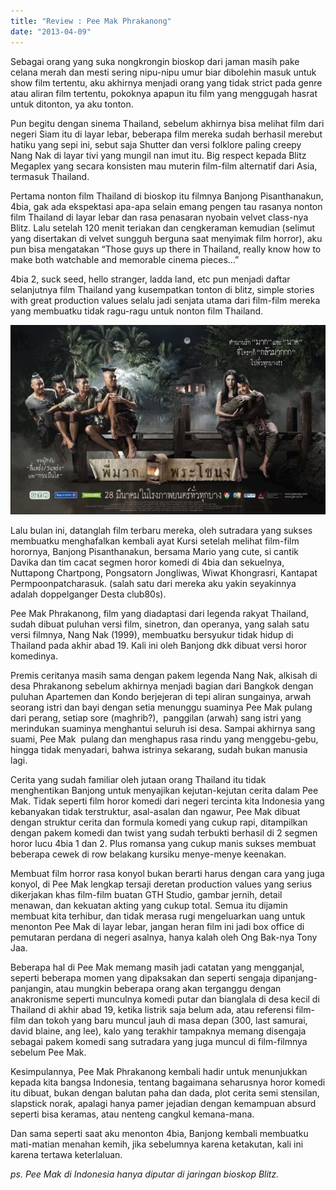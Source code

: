 ```yaml
---
title: "Review : Pee Mak Phrakanong"
date: "2013-04-09"
---
```


Sebagai orang yang suka nongkrongin bioskop dari jaman masih pake celana merah dan mesti sering nipu-nipu umur biar dibolehin masuk untuk show film tertentu, aku akhirnya menjadi orang yang tidak strict pada genre atau aliran film tertentu, pokoknya apapun itu film yang menggugah hasrat untuk ditonton, ya aku tonton.

Pun begitu dengan sinema Thailand, sebelum akhirnya bisa melihat film dari negeri Siam itu di layar lebar, beberapa film mereka sudah berhasil merebut hatiku yang sepi ini, sebut saja Shutter dan versi folklore paling creepy Nang Nak di layar tivi yang mungil nan imut itu. Big respect kepada Blitz Megaplex yang secara konsisten mau muterin film-film alternatif dari Asia, termasuk Thailand.

Pertama nonton film Thailand di bioskop itu filmnya Banjong Pisanthanakun, 4bia, gak ada ekspektasi apa-apa selain emang pengen tau rasanya nonton film Thailand di layar lebar dan rasa penasaran nyobain velvet class-nya Blitz. Lalu setelah 120 menit teriakan dan cengkeraman kemudian (selimut yang disertakan di velvet sungguh berguna saat menyimak film horror), aku pun bisa mengatakan “Those guys up there in Thailand, really know how to make both watchable and memorable cinema pieces…”

4bia 2, suck seed, hello stranger, ladda land, etc pun menjadi daftar selanjutnya film Thailand yang kusempatkan tonton di blitz, simple stories with great production values selalu jadi senjata utama dari film-film mereka yang membuatku tidak ragu-ragu untuk nonton film Thailand.

![pee mak](images/pee-mak.jpg)

Lalu bulan ini, datanglah film terbaru mereka, oleh sutradara yang sukses membuatku menghafalkan kembali ayat Kursi setelah melihat film-film horornya, Banjong Pisanthanakun, bersama Mario yang cute, si cantik Davika dan tim cacat segmen horor komedi di 4bia dan sekuelnya, Nuttapong Chartpong, Pongsatorn Jongliwas, Wiwat Khongrasri, Kantapat Permpoonpatcharasuk. (salah satu dari mereka aku yakin seyakinnya adalah doppelganger Desta club80s).

Pee Mak Phrakanong, film yang diadaptasi dari legenda rakyat Thailand, sudah dibuat puluhan versi film, sinetron, dan operanya, yang salah satu versi filmnya, Nang Nak (1999), membuatku bersyukur tidak hidup di Thailand pada akhir abad 19. Kali ini oleh Banjong dkk dibuat versi horor komedinya.

Premis ceritanya masih sama dengan pakem legenda Nang Nak, alkisah di desa Phrakanong sebelum akhirnya menjadi bagian dari Bangkok dengan puluhan Apartemen dan Kondo berjejeran di tepi aliran sungainya, arwah seorang istri dan bayi dengan setia menunggu suaminya Pee Mak pulang dari perang, setiap sore (maghrib?),  panggilan (arwah) sang istri yang merindukan suaminya menghantui seluruh isi desa. Sampai akhirnya sang suami, Pee Mak  pulang dan menghapus rasa rindu yang menggebu-gebu, hingga tidak menyadari, bahwa istrinya sekarang, sudah bukan manusia lagi.

Cerita yang sudah familiar oleh jutaan orang Thailand itu tidak menghentikan Banjong untuk menyajikan kejutan-kejutan cerita dalam Pee Mak. Tidak seperti film horor komedi dari negeri tercinta kita Indonesia yang kebanyakan tidak terstruktur, asal-asalan dan ngawur, Pee Mak dibuat dengan struktur cerita dan formula komedi yang cukup rapi, ditampilkan dengan pakem komedi dan twist yang sudah terbukti berhasil di 2 segmen horor lucu 4bia 1 dan 2. Plus romansa yang cukup manis sukses membuat beberapa cewek di row belakang kursiku menye-menye keenakan.

Membuat film horror rasa konyol bukan berarti harus dengan cara yang juga konyol, di Pee Mak lengkap tersaji deretan production values yang serius dikerjakan khas film-film buatan GTH Studio, gambar jernih, detail menawan, dan kekuatan akting yang cukup total. Semua itu dijamin membuat kita terhibur, dan tidak merasa rugi mengeluarkan uang untuk menonton Pee Mak di layar lebar, jangan heran film ini jadi box office di pemutaran perdana di negeri asalnya, hanya kalah oleh Ong Bak-nya Tony Jaa.

Beberapa hal di Pee Mak memang masih jadi catatan yang mengganjal, seperti beberapa momen yang dipaksakan dan seperti sengaja dipanjang-panjangin, atau mungkin beberapa orang akan terganggu dengan anakronisme seperti munculnya komedi putar dan bianglala di desa kecil di Thailand di akhir abad 19, ketika listrik saja belum ada, atau referensi film-film dan tokoh yang baru muncul jauh di masa depan (300, last samurai, david blaine, ang lee), kalo yang terakhir tampaknya memang disengaja sebagai pakem komedi sang sutradara yang juga muncul di film-filmnya sebelum Pee Mak.

Kesimpulannya, Pee Mak Phrakanong kembali hadir untuk menunjukkan kepada kita bangsa Indonesia, tentang bagaimana seharusnya horor komedi itu dibuat, bukan dengan balutan paha dan dada, plot cerita semi stensilan, slapstick norak, apalagi hanya pamer jejadian dengan kemampuan absurd seperti bisa keramas, atau nenteng cangkul kemana-mana.

Dan sama seperti saat aku menonton 4bia, Banjong kembali membuatku mati-matian menahan kemih, jika sebelumnya karena ketakutan, kali ini karena tertawa keterlaluan.

_ps. Pee Mak di Indonesia hanya diputar di jaringan bioskop Blitz._
